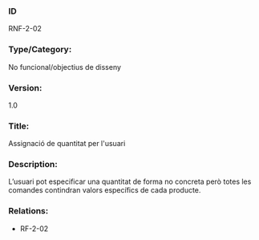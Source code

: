 ### ID
RNF-2-02
### Type/Category:
No funcional/objectius de disseny
### Version:
1.0
### Title:
Assignació de quantitat per l'usuari
### Description:
L’usuari pot especificar una quantitat de forma no concreta però totes les comandes contindran valors específics de cada producte.
### Relations:
* RF-2-02
